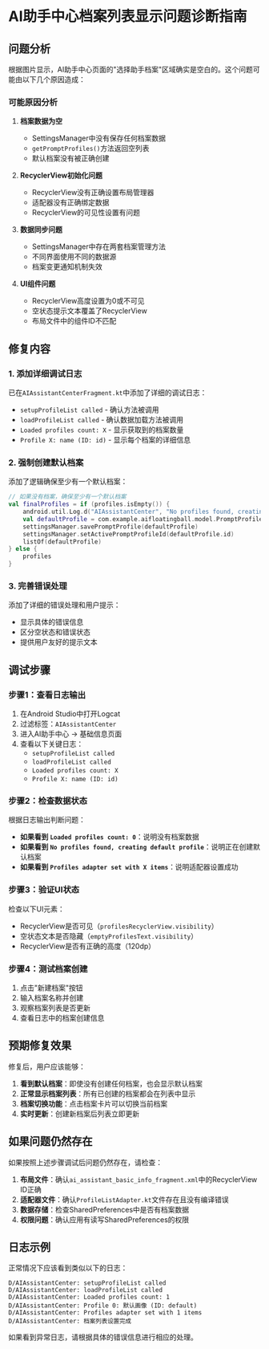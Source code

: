 # AI助手中心档案列表显示问题诊断指南

## 问题分析

根据图片显示，AI助手中心页面的"选择助手档案"区域确实是空白的。这个问题可能由以下几个原因造成：

### 可能原因分析

1. **档案数据为空**
   - SettingsManager中没有保存任何档案数据
   - `getPromptProfiles()`方法返回空列表
   - 默认档案没有被正确创建

2. **RecyclerView初始化问题**
   - RecyclerView没有正确设置布局管理器
   - 适配器没有正确绑定数据
   - RecyclerView的可见性设置有问题

3. **数据同步问题**
   - SettingsManager中存在两套档案管理方法
   - 不同界面使用不同的数据源
   - 档案变更通知机制失效

4. **UI组件问题**
   - RecyclerView高度设置为0或不可见
   - 空状态提示文本覆盖了RecyclerView
   - 布局文件中的组件ID不匹配

## 修复内容

### 1. 添加详细调试日志
已在`AIAssistantCenterFragment.kt`中添加了详细的调试日志：
- `setupProfileList called` - 确认方法被调用
- `loadProfileList called` - 确认数据加载方法被调用
- `Loaded profiles count: X` - 显示获取到的档案数量
- `Profile X: name (ID: id)` - 显示每个档案的详细信息

### 2. 强制创建默认档案
添加了逻辑确保至少有一个默认档案：
```kotlin
// 如果没有档案，确保至少有一个默认档案
val finalProfiles = if (profiles.isEmpty()) {
    android.util.Log.d("AIAssistantCenter", "No profiles found, creating default profile")
    val defaultProfile = com.example.aifloatingball.model.PromptProfile.DEFAULT
    settingsManager.savePromptProfile(defaultProfile)
    settingsManager.setActivePromptProfileId(defaultProfile.id)
    listOf(defaultProfile)
} else {
    profiles
}
```

### 3. 完善错误处理
添加了详细的错误处理和用户提示：
- 显示具体的错误信息
- 区分空状态和错误状态
- 提供用户友好的提示文本

## 调试步骤

### 步骤1：查看日志输出
1. 在Android Studio中打开Logcat
2. 过滤标签：`AIAssistantCenter`
3. 进入AI助手中心 -> 基础信息页面
4. 查看以下关键日志：
   - `setupProfileList called`
   - `loadProfileList called`
   - `Loaded profiles count: X`
   - `Profile X: name (ID: id)`

### 步骤2：检查数据状态
根据日志输出判断问题：
- **如果看到 `Loaded profiles count: 0`**：说明没有档案数据
- **如果看到 `No profiles found, creating default profile`**：说明正在创建默认档案
- **如果看到 `Profiles adapter set with X items`**：说明适配器设置成功

### 步骤3：验证UI状态
检查以下UI元素：
- RecyclerView是否可见（`profilesRecyclerView.visibility`）
- 空状态文本是否隐藏（`emptyProfilesText.visibility`）
- RecyclerView是否有正确的高度（120dp）

### 步骤4：测试档案创建
1. 点击"新建档案"按钮
2. 输入档案名称并创建
3. 观察档案列表是否更新
4. 查看日志中的档案创建信息

## 预期修复效果

修复后，用户应该能够：

1. **看到默认档案**：即使没有创建任何档案，也会显示默认档案
2. **正常显示档案列表**：所有已创建的档案都会在列表中显示
3. **档案切换功能**：点击档案卡片可以切换当前档案
4. **实时更新**：创建新档案后列表立即更新

## 如果问题仍然存在

如果按照上述步骤调试后问题仍然存在，请检查：

1. **布局文件**：确认`ai_assistant_basic_info_fragment.xml`中的RecyclerView ID正确
2. **适配器文件**：确认`ProfileListAdapter.kt`文件存在且没有编译错误
3. **数据存储**：检查SharedPreferences中是否有档案数据
4. **权限问题**：确认应用有读写SharedPreferences的权限

## 日志示例

正常情况下应该看到类似以下的日志：
```
D/AIAssistantCenter: setupProfileList called
D/AIAssistantCenter: loadProfileList called
D/AIAssistantCenter: Loaded profiles count: 1
D/AIAssistantCenter: Profile 0: 默认画像 (ID: default)
D/AIAssistantCenter: Profiles adapter set with 1 items
D/AIAssistantCenter: 档案列表设置完成
```

如果看到异常日志，请根据具体的错误信息进行相应的处理。


